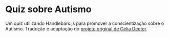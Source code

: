 # Quiz sobre Autismo
Um quiz utilizando Handlebars.js para promover a conscientização sobre o Autismo. Tradução e adaptação do [projeto original de Celia Deeter](https://github.com/cdeeter/ASD-quiz).
